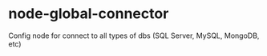 # node-global-connector
Config node for connect to all types of dbs (SQL Server, MySQL, MongoDB, etc)
